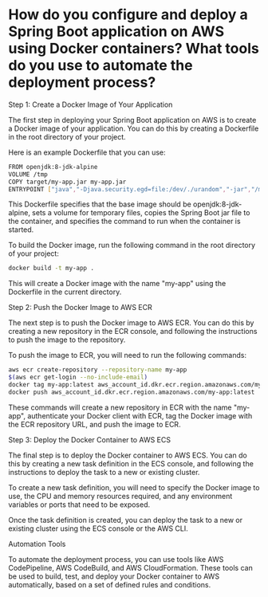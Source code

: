 # How do you configure and deploy a Spring Boot application on AWS using Docker containers? What tools do you use to automate the deployment process?

Step 1: Create a Docker Image of Your Application

The first step in deploying your Spring Boot application on AWS is to create a Docker image of your application. You can do this by creating a Dockerfile in the root directory of your project.

Here is an example Dockerfile that you can use:

```bash
FROM openjdk:8-jdk-alpine
VOLUME /tmp
COPY target/my-app.jar my-app.jar
ENTRYPOINT ["java","-Djava.security.egd=file:/dev/./urandom","-jar","/my-app.jar"]

```

This Dockerfile specifies that the base image should be openjdk:8-jdk-alpine, sets a volume for temporary files, copies the Spring Boot jar file to the container, and specifies the command to run when the container is started.

To build the Docker image, run the following command in the root directory of your project:

```bash
docker build -t my-app .

```

This will create a Docker image with the name "my-app" using the Dockerfile in the current directory.

Step 2: Push the Docker Image to AWS ECR

The next step is to push the Docker image to AWS ECR. You can do this by creating a new repository in the ECR console, and following the instructions to push the image to the repository.

To push the image to ECR, you will need to run the following commands:

```bash
aws ecr create-repository --repository-name my-app
$(aws ecr get-login --no-include-email)
docker tag my-app:latest aws_account_id.dkr.ecr.region.amazonaws.com/my-app:latest
docker push aws_account_id.dkr.ecr.region.amazonaws.com/my-app:latest

```

These commands will create a new repository in ECR with the name "my-app", authenticate your Docker client with ECR, tag the Docker image with the ECR repository URL, and push the image to ECR.

Step 3: Deploy the Docker Container to AWS ECS

The final step is to deploy the Docker container to AWS ECS. You can do this by creating a new task definition in the ECS console, and following the instructions to deploy the task to a new or existing cluster.

To create a new task definition, you will need to specify the Docker image to use, the CPU and memory resources required, and any environment variables or ports that need to be exposed.

Once the task definition is created, you can deploy the task to a new or existing cluster using the ECS console or the AWS CLI.

Automation Tools

To automate the deployment process, you can use tools like AWS CodePipeline, AWS CodeBuild, and AWS CloudFormation. These tools can be used to build, test, and deploy your Docker container to AWS automatically, based on a set of defined rules and conditions.